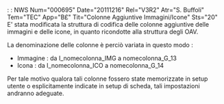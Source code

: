  :  : NWS Num="000695" Date="20111216" Rel="V3R2" Atr="S. Buffoli" Tem="TEC" App="B£" Tit="Colonne Aggiuntive Immagini/Icone" Sts="20"
E' stata modificata la struttura di codifica delle colonne aggiuntive delle immagini e delle icone,
in quanto ricondotte alla struttura degli OAV.

La denominazione delle colonne è perciò variata in questo modo : 
* Immagine :  da I_nomecolonna_IMG a nomecolonna_G_13
* Icona :  da I_nomecolonna_ICO a nomecolonna_G_14

Per tale motivo qualora tali colonne fossero state memorizzate in setup utente o esplicitamente indicate in setup di scheda, tali impostazioni andranno adeguate.
